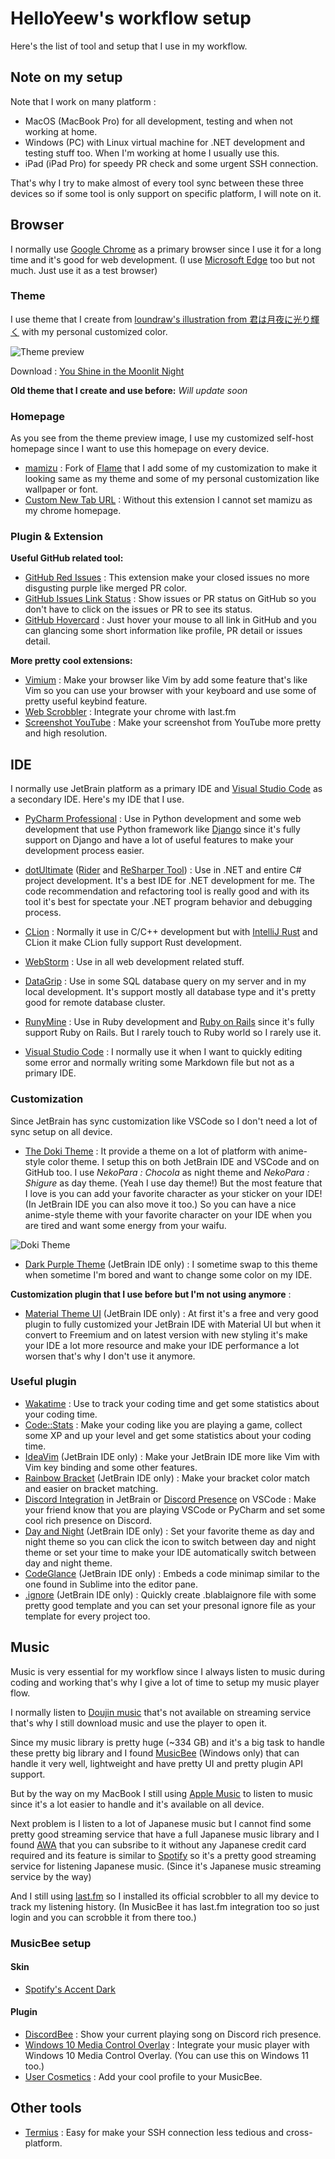 # HelloYeew's workflow setup

Here's the list of tool and setup that I use in my workflow.

## Note on my setup

Note that I work on many platform :
- MacOS (MacBook Pro) for all development, testing and when not working at home.
- Windows (PC) with Linux virtual machine for .NET development and testing stuff too. When I'm working at home I usually use this.
- iPad (iPad Pro) for speedy PR check and some urgent SSH connection.

That's why I try to make almost of every tool sync between these three devices so if some tool is only support on specific platform, I will note on it.

## Browser

I normally use [Google Chrome](https://www.google.com/chrome/) as a primary browser since I use it for a long time and it's good for web development. (I use [Microsoft Edge](https://www.microsoft.com/en-us/windows/microsoft-edge) too but not much. Just use it as a test browser)

### Theme

I use theme that I create from [loundraw's illustration from 君は月夜に光り輝く](https://www.pixiv.net/en/artworks/61606801) with my personal customized color.

![Theme preview](img/chrome-theme-screenshot.png)

Download : [You Shine in the Moonlit Night](theme/You-Shine-in-the-Moonlit-Night.crx)

**Old theme that I create and use before:**
*Will update soon*

### Homepage

As you see from the theme preview image, I use my customized self-host homepage since I want to use this homepage on every device.

- [mamizu](https://github.com/HelloYeew/mamizu) : Fork of [Flame](https://github.com/pawelmalak/flame) that I add some of my customization to make it looking same as my theme and some of my personal customization like wallpaper or font.
- [Custom New Tab URL](https://chrome.google.com/webstore/detail/custom-new-tab-url/mmjbdbjnoablegbkcklggeknkfcjkjia) : Without this extension I cannot set mamizu as my chrome homepage.

### Plugin & Extension

**Useful GitHub related tool:**

- [GitHub Red Issues](https://chrome.google.com/webstore/detail/github-red-issues/kjbbjibfgnnfdeabgmbieapkhpojikpc) : This extension make your closed issues no more disgusting purple like merged PR color.
- [GitHub Issues Link Status](https://chrome.google.com/webstore/detail/github-issue-link-status/nbiddhncecgemgccalnoanpnenalmkic) : Show issues or PR status on GitHub so you don't have to click on the issues or PR to see its status.
- [GitHub Hovercard](https://chrome.google.com/webstore/detail/github-hovercard/mmoahbbnojgkclgceahhakhnccimnplk) : Just hover your mouse to all link in GitHub and you can glancing some short information like profile, PR detail or issues detail.

**More pretty cool extensions:**

- [Vimium](https://chrome.google.com/webstore/detail/vimium/dbepggeogbaibhgnhhndojpepiihcmeb) : Make your browser like Vim by add some feature that's like Vim so you can use your browser with your keyboard and use some of pretty useful keybind feature.
- [Web Scrobbler](https://chrome.google.com/webstore/detail/web-scrobbler/hhinaapppaileiechjoiifaancjggfjm) : Integrate your chrome with last.fm
- [Screenshot YouTube](https://chrome.google.com/webstore/detail/screenshot-youtube/gjoijpfmdhbjkkgnmahganhoinjjpohk) : Make your screenshot from YouTube more pretty and high resolution.

## IDE

I normally use JetBrain platform as a primary IDE and [Visual Studio Code](https://code.visualstudio.com/) as a secondary IDE. Here's my IDE that I use.

- [PyCharm Professional](https://www.jetbrains.com/pycharm/) : Use in Python development and some web development that use Python framework like [Django](https://www.djangoproject.com/) since it's fully support on Django and have a lot of useful features to make your development process easier.
- [dotUltimate](https://www.jetbrains.com/dotnet/) ([Rider](https://jetbrains.com/rider/) and [ReSharper Tool](https://jetbrains)) : Use in .NET and entire C# project development. It's a best IDE for .NET development for me. The code recommendation and refactoring tool is really good and with its tool it's best for spectate your .NET program behavior and debugging process.
- [CLion](https://www.jetbrains.com/clion/) : Normally it use in C/C++ development but with [IntelliJ Rust](https://intellij-rust.github.io/) and CLion it make CLion fully support Rust development.
- [WebStorm](https://www.jetbrains.com/webstorm/) : Use in all web development related stuff.
- [DataGrip](https://www.jetbrains.com/datagrip/) : Use in some SQL database query on my server and in my local development. It's support mostly all database type and it's pretty good for remote database cluster.
- [RunyMine](https://www.jetbrains.com/runymine/) : Use in Ruby development and [Ruby on Rails](https://rubyonrails.org/) since it's fully support Ruby on Rails. But I rarely touch to Ruby world so I rarely use it.

- [Visual Studio Code](https://code.visualstudio.com/) : I normally use it when I want to quickly editing some error and normally writing some Markdown file but not as a primary IDE.

### Customization

Since JetBrain has sync customization like VSCode so I don't need a lot of sync setup on all device.

- [The Doki Theme](https://doki-theme.unthrottled.io/) : It provide a theme on a lot of platform with anime-style color theme. I setup this on both JetBrain IDE and VSCode and on GitHub too. I use *NekoPara : Chocola* as night theme and *NekoPara : Shigure* as day theme. (Yeah I use day theme!) But the most feature that I love is you can add your favorite character as your sticker on your IDE! (In JetBrain IDE you can also move it too.) So you can have a nice anime-style theme with your favorite character on your IDE when you are tired and want some energy from your waifu.

![Doki Theme](img/doki-theme-jetbrain.png)

- [Dark Purple Theme](https://plugins.jetbrains.com/plugin/12100-dark-purple-theme) (JetBrain IDE only) : I sometime swap to this theme when sometime I'm bored and want to change some color on my IDE.

**Customization plugin that I use before but I'm not using anymore** :
- [Material Theme UI](https://plugins.jetbrains.com/plugin/8006-material-theme-ui) (JetBrain IDE only) : At first it's a free and very good plugin to fully customized your JetBrain IDE with Material UI but when it convert to Freemium and on latest version with new styling it's make your IDE a lot more resource and make your IDE performance a lot worsen that's why I don't use it anymore.

### Useful plugin

- [Wakatime](https://wakatime.com/) : Use to track your coding time and get some statistics about your coding time.
- [Code::Stats](https://codestats.net/) : Make your coding like you are playing a game, collect some XP and up your level and get some statistics about your coding time.
- [IdeaVim](https://plugins.jetbrains.com/plugin/164-ideavim/) (JetBrain IDE only) : Make your JetBrain IDE more like Vim with Vim key binding and some other features.
- [Rainbow Bracket](https://plugins.jetbrains.com/plugin/10080-rainbow-brackets) (JetBrain IDE only) : Make your bracket color match and easier on bracket matching.
- [Discord Integration](https://plugins.jetbrains.com/plugin/10233-discord-integration) in JetBrain or [Discord Presence](https://marketplace.visualstudio.com/items?itemName=icrawl.discord-vscode) on VSCode : Make your friend know that you are playing VSCode or PyCharm and set some cool rich presence on Discord.
- [Day and Night](https://plugins.jetbrains.com/plugin/12006-day-and-night) (JetBrain IDE only) : Set your favorite theme as day and night theme so you can click the icon to switch between day and night theme or set your time to make your IDE automatically switch between day and night theme.
- [CodeGlance](https://plugins.jetbrains.com/plugin/7275-codeglance) (JetBrain IDE only) : Embeds a code minimap similar to the one found in Sublime into the editor pane.
- [.ignore](https://plugins.jetbrains.com/plugin/7495--ignore) (JetBrain IDE only) : Quickly create .blablaignore file with some pretty good template and you can set your presonal ignore file as your template for every project too.

## Music

Music is very essential for my workflow since I always listen to music during coding and working that's why I give a lot of time to setup my music player flow.

I normally listen to [Doujin music](https://en.wikipedia.org/wiki/Doujin_music) that's not available on streaming service that's why I still download music and use the player to open it.

Since my music library is pretty huge (~334 GB) and it's a big task to handle these pretty big library and I found [MusicBee](https://www.musicbee.org/) (Windows only) that can handle it very well, lightweight and have pretty UI and pretty plugin API support.

But by the way on my MacBook I still using [Apple Music](https://www.apple.com/music/) to listen to music since it's a lot easier to handle and it's available on all device.

Next problem is I listen to a lot of Japanese music but I cannot find some pretty good streaming service that have a full Japanese music library and I found [AWA](https://awa.fm/) that you can subsribe to it without any Japanese credit card required and its feature is similar to [Spotify](https://www.spotify.com/) so it's a pretty good streaming service for listening Japanese music. (Since it's Japanese music streaming service by the way)

And I still using [last.fm](https://last.fm) so I installed its official scrobbler to all my device to track my listening history. (In MusicBee it has last.fm integration too so just login and you can scrobble it from there too.)

### MusicBee setup

#### Skin

- [Spotify's Accent Dark](https://www.getmusicbee.com/addons/skins/91/spotify-039-s-accent-dark/)

#### Plugin

- [DiscordBee](https://www.getmusicbee.com/addons/plugins/156/discordbee/) : Show your current playing song on Discord rich presence.
- [Windows 10 Media Control Overlay](https://www.getmusicbee.com/addons/plugins/98/windows-10-media-control-overlay/) : Integrate your music player with Windows 10 Media Control Overlay. (You can use this on Windows 11 too.)
- [User Cosmetics](https://www.getmusicbee.com/addons/plugins/358/musicbee-usercosmetics/) : Add your cool profile to your MusicBee.

## Other tools

- [Termius](https://termius.com/) : Easy for make your SSH connection less tedious and cross-platform.

